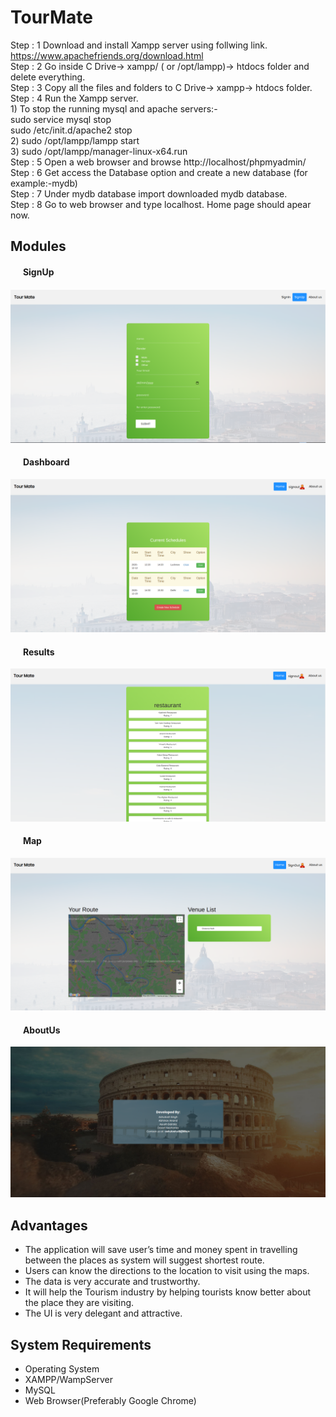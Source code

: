 # TourMate

Step : 1 Download and install Xampp server using follwing link.
	https://www.apachefriends.org/download.html<br>
Step : 2 Go inside C Drive-> xampp/ ( or /opt/lampp)-> htdocs folder and delete everything.<br>
Step : 3 Copy all the files and folders to C Drive-> xampp-> htdocs folder.<br>
Step : 4 Run the Xampp server.<br>
	1) To stop the running mysql and apache servers:- <br>
		sudo service mysql stop<br>
		sudo /etc/init.d/apache2 stop <br>
	2) sudo /opt/lampp/lampp start<br>
	3) sudo /opt/lampp/manager-linux-x64.run<br>
Step : 5 Open a web browser and browse http://localhost/phpmyadmin/<br>
Step : 6 Get access the Database option and create a new database (for example:-mydb)<br>
Step : 7 Under mydb database import downloaded mydb database.<br>
Step : 8 Go to web browser and type localhost. Home page should apear now.

## Modules
 #### &nbsp; &nbsp; &nbsp; SignUp
 ![signup](https://github.com/iamsinghashutosh/TourMate/blob/main/Screenshots/signup.png)
  #### &nbsp; &nbsp; &nbsp; Dashboard
 ![Dashboard](https://github.com/iamsinghashutosh/TourMate/blob/main/Screenshots/dashboard.png)
  #### &nbsp; &nbsp; &nbsp; Results
 ![Results](https://github.com/iamsinghashutosh/TourMate/blob/main/Screenshots/results.png)
  #### &nbsp; &nbsp; &nbsp; Map
 ![Map](https://github.com/iamsinghashutosh/TourMate/blob/main/Screenshots/map.png)
  #### &nbsp; &nbsp; &nbsp; AboutUs
 ![AboutUs](https://github.com/iamsinghashutosh/TourMate/blob/main/Screenshots/aboutus.png)

## Advantages
<ul>
	<li>The application will save user’s time and money spent in travelling between the
		places as system will suggest shortest route.</li>
	<li>Users can know the directions to the location to visit using the maps.</li>
	<li>The data is very accurate and trustworthy.</li>
	<li>It will help the Tourism industry by helping tourists know better about the place they are visiting.</li> 
	<li>The UI is very delegant and attractive.</li>
</ul>

## System Requirements
<ul>
	<li>Operating System</li>
	<li>XAMPP/WampServer</li>
	<li>MySQL</li>
	<li>Web Browser(Preferably Google Chrome)</li>
	</ul>
